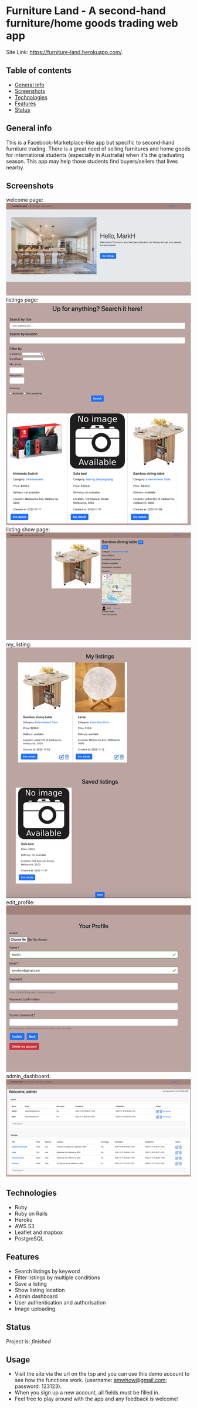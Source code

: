 # Furniture Land - A second-hand furniture/home goods trading web app
Site Link: https://furniture-land.herokuapp.com/. 

## Table of contents
* [General info](#general-info)
* [Screenshots](#screenshots)
* [Technologies](#technologies)
* [Features](#features)
* [Status](#status)

## General info
This is a Facebook-Marketplace-like app but specific to second-hand furniture trading. There is a great need of selling furnitures and home goods for international students (especially in Australia) when it's the graduating season. This app may help those students find buyers/sellers that lives nearby.

## Screenshots
welcome page:
   ![](app/assets/images/welcome.png)  
listings page:
   ![listings page](app/assets/images/listings.png)  
listing show page:
   ![listing show page](app/assets/images/listing_show.png)  
my_listing:
   ![my_listing](app/assets/images/my_listing.png)  
edit_profile:
   ![edit_profile](app/assets/images/edit_profile.png)  
admin_dashboard:
   ![admin_dashboard](app/assets/images/admin_dashboard.png)  
   

## Technologies
* Ruby  
* Ruby on Rails
* Heroku
* AWS S3
* Leaflet and mapbox
* PostgreSQL

## Features
* Search listings by keyword
* Filter listings by multiple conditions
* Save a listing
* Show listing location
* Admin dashboard
* User authentication and authorisation
* Image uploading. 

## Status
Project is: _finished_

## Usage
* Visit the site via the url on the top and you can use this demo account to see how the functions work. (username: amwhow@gmail.com; password: 123123).  
* When you sign up a new account, all fields must be filled in.  
* Feel free to play around with the app and any feedback is welcome!
